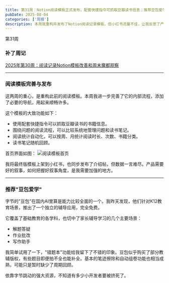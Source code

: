 ```yaml
---
title: 第31周：Notion阅读模板正式发布，配套快捷指令可抓取豆瓣读书信息；推荐豆包爱学，又一批小开发者要遭罪了
pubDate: 2025-08-04
categories: ['周报']
description: 本周我重构并发布了Notion阅读记录模板，但小红书流量不佳，让我反思了产品叙事的重要性。同时，我也初次体验了字节的AI应用“豆包爱学”，其完善的功能让我感受到了独立开发者的生存压力。
---
```


第31周

### 补了周记

[2025年第30周：阅读记录Notion模板改善和周末魔都观察](https://whyya.xyz/posts/20250728/)

---

### 阅读模板完善与发布

这两周的重心，是重构此前的阅读模板。本周我进一步完善了它的内部流程，添加了必要的导航，用起来顺畅许多。

这个模板的大致功能如下：

- 使用配套快捷指令可以抓取豆瓣读书的书籍信息。
- 围绕问题的阅读流程，可以比较系统地管理问题和读书笔记。
- 阅读统计自动化，可以按周、月统计阅读时长、次数、书籍分类。
- 读书笔记随机回顾。

首页界面如图：
![阅读模板首页](src/images/阅读模板首页.png)

我将最终版模板上架到小红书，也同步发布了介绍帖，但数据一言难尽。产品需要好的叙事，如何把握好叙事角度，是我需要加强的地方。

---

### 推荐"豆包爱学"

字节的"豆包"在国内AI里算是能力比较全面的一个。我昨天发现，他们针对K12教育场景，推出了一个独立的辅导应用，完全免费。

它覆盖了基础教育的各学科，也切中了家长辅导学习的几个主要场景：

- 解题答疑
- 作业批改
- 写作助手

我简单试用了一下，"错题本"功能给我留下了不错的印象。豆包似乎购买了部分教辅版权，有些题目即便拍不全也能补全。基本的笔迹擦除和自动组卷功能也相当成熟，可能只是暂时缺少了周期回顾。

依靠字节跳动的强大资源，不知道有多少小开发者要被挤死了。
